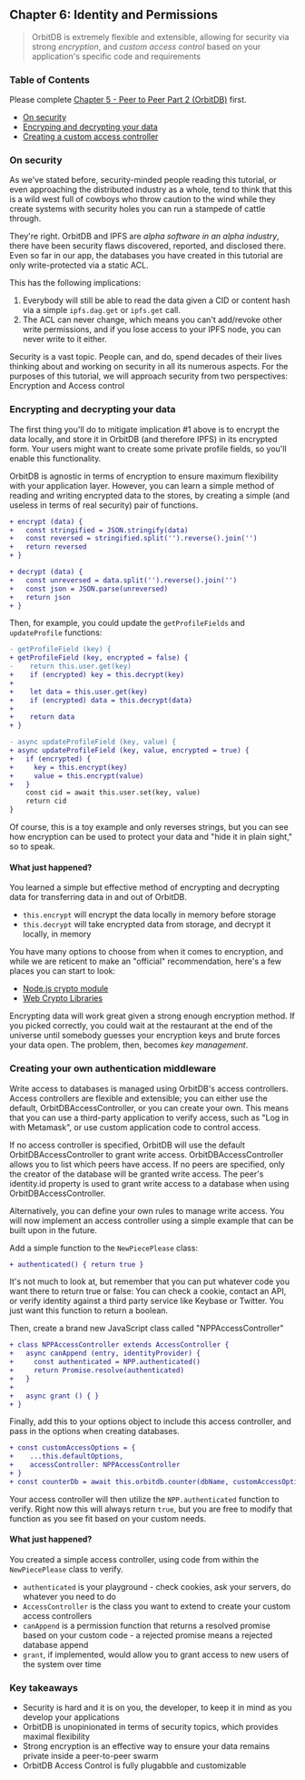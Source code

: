 ## Chapter 6: Identity and Permissions

> OrbitDB is extremely flexible and extensible, allowing for security via strong _encryption_, and _custom access control_ based on your application's specific code and requirements

<div>
  <h3>Table of Contents</h3>

Please complete [Chapter 5 - Peer to Peer Part 2 (OrbitDB)](./05_P2P_Part_2.md) first.

- [On security](#on-security)
- [Encryping and decrypting your data](#encrypting-and-decrypting-your-data)
- [Creating a custom access controller](#creating-a-custom-access-controller)
</div>

### On security

As we've stated before, security-minded people reading this tutorial, or even approaching the distributed industry as a whole, tend to think that this is a wild west full of cowboys who throw caution to the wind while they create systems with security holes you can run a stampede of cattle through.

They're right. OrbitDB and IPFS are _alpha software in an alpha industry_, there have been security flaws discovered, reported, and disclosed there. Even so far in our app, the databases you have created in this tutorial are only write-protected via a static ACL.

This has the following implications:

1. Everybody will still be able to read the data given a CID or content hash via a simple `ipfs.dag.get` or `ipfs.get` call.
2. The ACL can never change, which means you can't add/revoke other write permissions, and if you lose access to your IPFS node, you can never write to it either.

Security is a vast topic. People can, and do, spend decades of their lives thinking about and working on security in all its numerous aspects. For the purposes of this tutorial, we will approach security from two perspectives: Encryption and Access control

### Encrypting and decrypting your data

The first thing you'll do to mitigate implication #1 above is to encrypt the data locally, and store it in OrbitDB (and therefore IPFS) in its encrypted form. Your users might want to create some private profile fields, so you'll enable this functionality.

OrbitDB is agnostic in terms of encryption to ensure maximum flexibility with your application layer. However, you can learn a simple method of reading and writing encrypted data to the stores, by creating a simple (and useless in terms of real security) pair of functions.

```diff
+ encrypt (data) {
+   const stringified = JSON.stringify(data)
+   const reversed = stringified.split('').reverse().join('')
+   return reversed
+ }

+ decrypt (data) {
+   const unreversed = data.split('').reverse().join('')
+   const json = JSON.parse(unreversed)
+   return json
+ }
```

Then, for example, you could update the `getProfileFields` and `updateProfile` functions:

```diff
- getProfileField (key) {
+ getProfileField (key, encrypted = false) {
-    return this.user.get(key)
+    if (encrypted) key = this.decrypt(key)
+
+    let data = this.user.get(key)
+    if (encrypted) data = this.decrypt(data)
+
+    return data
+ }

- async updateProfileField (key, value) {
+ async updateProfileField (key, value, encrypted = true) {
+   if (encrypted) {
+     key = this.encrypt(key)
+     value = this.encrypt(value)
+   }
    const cid = await this.user.set(key, value)
    return cid
}
```

Of course, this is a toy example and only reverses strings, but you can see how encryption can be used to protect your data and "hide it in plain sight," so to speak.

#### What just happened?

You learned a simple but effective method of encrypting and decrypting data for transferring data in and out of OrbitDB.

- `this.encrypt` will encrypt the data locally in memory before storage
- `this.decrypt` will take encrypted data from storage, and decrypt it locally, in memory

You have many options to choose from when it comes to encryption, and while we are reticent to make an "official" recommendation, here's a few places you can start to look:

- [Node.js crypto module](https://nodejs.org/api/crypto.html)
- [Web Crypto Libraries](https://developer.mozilla.org/en-US/docs/Web/API/Web_Crypto_API)

Encrypting data will work great given a strong enough encryption method. If you picked correctly, you could wait at the restaurant at the end of the universe until somebody guesses your encryption keys and brute forces your data open. The problem, then, becomes _key management_.

### Creating your own authentication middleware

Write access to databases is managed using OrbitDB's access controllers. Access controllers are flexible and extensible; you can either use the default, OrbitDBAccessController, or you can create your own. This means that you can use a third-party application to verify access, such as "Log in with Metamask", or use custom application code to control access.

If no access controller is specified, OrbitDB will use the default OrbitDBAccessController to grant write access. OrbitDBAccessController allows you to list which peers have access. If no peers are specified, only the creator of the database will be granted write access. The peer's identity.id property is used to grant write access to a database when using OrbitDBAccessController.

Alternatively, you can define your own rules to manage write access. You will now implement an access controller using a simple example that can be built upon in the future.

Add a simple function to the `NewPiecePlease` class:

```diff
+ authenticated() { return true }
```

It's not much to look at, but remember that you can put whatever code you want there to return true or false: You can check a cookie, contact an API, or verify identity against a third party service like Keybase or Twitter. You just want this function to return a boolean.

Then, create a brand new JavaScript class called "NPPAccessController"

```diff
+ class NPPAccessController extends AccessController {
+   async canAppend (entry, identityProvider) {
+     const authenticated = NPP.authenticated()
+     return Promise.resolve(authenticated)
+   }
+
+   async grant () { }
+ }
```

Finally, add this to your options object to include this access controller, and pass in the options when creating databases.

```diff
+ const customAccessOptions = {
+    ...this.defaultOptions,
+    accessController: NPPAccessController
+ }
+ const counterDb = await this.orbitdb.counter(dbName, customAccessOptions)
```

Your access controller will then utilize the `NPP.authenticated` function to verify. Right now this will always return `true`, but you are free to modify that function as you see fit based on your custom needs.

#### What just happened?

You created a simple access controller, using code from within the `NewPiecePlease` class to verify.

- `authenticated` is your playground - check cookies, ask your servers, do whatever you need to do
- `AccessController` is the class you want to extend to create your custom access controllers
- `canAppend` is a permission function that returns a resolved promise based on your custom code - a rejected promise means a rejected database append
- `grant`, if implemented, would allow you to grant access to new users of the system over time

### Key takeaways

- Security is hard and it is on you, the developer, to keep it in mind as you develop your applications
- OrbitDB is unopinionated in terms of security topics, which provides maximal flexibility
- Strong encryption is an effective way to ensure your data remains private inside a peer-to-peer swarm
- OrbitDB Access Control is fully plugabble and customizable
